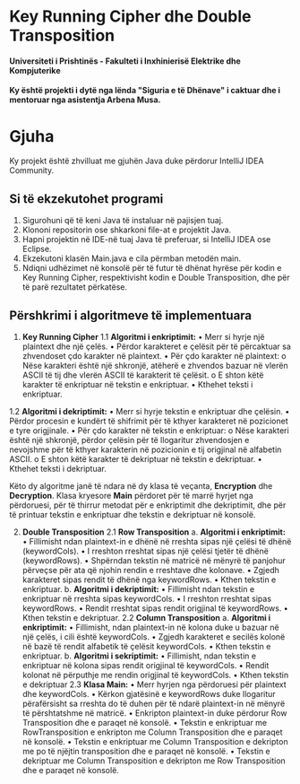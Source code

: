 # Key Running Cipher dhe Double Transposition

#### Universiteti i Prishtinës - Fakulteti i Inxhinierisë Elektrike dhe Kompjuterike

**Ky është projekti i dytë nga lënda "Siguria e të Dhënave" i caktuar dhe i mentoruar nga asistentja Arbena Musa.**

# Gjuha

Ky projekt është zhvilluat me gjuhën Java duke përdorur IntelliJ IDEA Community.

## Si të ekzekutohet programi

1.	Sigurohuni që të keni Java të instaluar në pajisjen tuaj.
2.	Klononi repositorin ose shkarkoni file-at e projektit Java.
3.	Hapni projektin në IDE-në tuaj Java të preferuar, si IntelliJ IDEA ose Eclipse.
4.	Ekzekutoni klasën Main.java e cila përmban metodën main.
5.	Ndiqni udhëzimet në konsolë për të futur të dhënat hyrëse për kodin e Key Running Cipher, respektivisht kodin e Double Transposition, dhe për të parë rezultatet përkatëse.

## Përshkrimi i algoritmeve të implementuara
1.	**Key Running Cipher**
1.1	**Algoritmi i enkriptimit:**
    •	Merr si hyrje një plaintext dhe një çelës.
    •	Përdor karakteret e çelësit për të përcaktuar sa zhvendoset çdo karakter në plaintext.
    •	Për çdo karakter në plaintext:
        o	Nëse karakteri është një shkronjë, atëherë e zhvendos bazuar në vlerën ASCII të tij dhe vlerën ASCII të karakterit të çelësit.
        o	E shton këtë karakter të enkriptuar në tekstin e enkriptuar.
    •	Kthehet teksti i enkriptuar.

1.2	**Algoritmi i dekriptimit:**
    •	Merr si hyrje tekstin e enkriptuar dhe çelësin.
    •	Përdor procesin e kundërt të shifrimit për të kthyer karakteret në pozicionet e tyre origjinale.
    •	Për çdo karakter në tekstin e enkriptuar:
        o	Nëse karakteri është një shkronjë, përdor çelësin për të llogaritur zhvendosjen e nevojshme për të kthyer karakterin në pozicionin e tij origjinal në alfabetin ASCII.
        o	E shton këtë karakter të dekriptuar në tekstin e dekriptuar.
    •	Kthehet teksti i dekriptuar.
    
Këto dy algoritme janë të ndara në dy klasa të veçanta, **Encryption** dhe **Decryption**. Klasa kryesore **Main** përdoret për të marrë hyrjet nga përdoruesi, për të thirrur metodat për e enkriptimit dhe dekriptimit, dhe për të printuar tekstin e enkriptuar dhe tekstin e dekriptuar në konsolë.

2.	**Double Transposition**
2.1	**Row Transposition**
a.	**Algoritmi i enkriptimit:**
    •	Fillimisht ndan plaintext-in e dhënë në rreshta sipas një çelësi të dhënë (keywordCols).
    •	I rreshton rreshtat sipas një çelësi tjetër të dhënë (keywordRows).
    •	Shpërndan tekstin në matricë në mënyrë të panjohur përveçse për ata që njohin rendin e rreshtave dhe kolonave.
    •	Zgjedh karakteret sipas rendit të dhënë nga keywordRows.
    •	Kthen tekstin e enkriptuar.
b.	**Algoritmi i dekriptimit:** 
    •	Fillimisht ndan tekstin e enkriptuar në rreshta sipas keywordCols.
    •	I rreshton rreshtat sipas keywordRows.
    •	Rendit rreshtat sipas rendit origjinal të keywordRows. 
    •	Kthen tekstin e dekriptuar.
2.2	**Column Transposition**
a.	**Algoritmi i enkriptimit:**
    •	Fillimisht, ndan plaintext-in në kolona duke u bazuar në një çelës, i cili është keywordCols.
    •	Zgjedh karakteret e secilës kolonë në bazë të rendit alfabetik të çelësit keywordCols.
    •	Kthen tekstin e enkriptuar.
b.	**Algoritmi i sekriptimit:**
    •	Fillimisht, ndan tekstin e enkriptuar në kolona sipas rendit origjinal të keywordCols.
    •	Rendit kolonat në përputhje me rendin origjinal të keywordCols.
    •	Kthen tekstin e dekriptuar
2.3	**Klasa Main:**
    •	Merr hyrjen nga përdoruesi për plaintext dhe keywordCols.
    •	Kërkon gjatësinë e keywordRows duke llogaritur përafërsisht sa rreshta do të duhen për të ndarë plaintext-in në mënyrë të përshtatshme në matricë.
    •	Enkripton plaintext-in duke përdorur Row Transposition dhe e paraqet në konsolë.
    •	Tekstin e enkriptuar me RowTransposition e enkripton me Column Transposition dhe e paraqet në konsolë.
    •	Tekstin e enkriptuar me Column Transposition e dekripton me po të njëjtin transposition dhe e paraqet në konsolë.
    •	Tekstin e dekriptuar me Column Transposition e dekripton me Row Transposition dhe e paraqet në konsolë.



